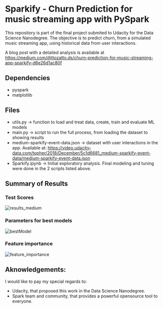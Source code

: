 # Sparkify - Churn Prediction for music streaming app with PySpark

This repository is part of the final project submited to Udacity for the Data Science Nanodegree.
The objective is to predict churn, from a simulated music streaming app, using historical data from user interactions.

A blog post with a detailed analysis is available at https://medium.com/@ttozatto.ds/churn-prediction-for-music-streaming-app-sparkify-d6e26d1ac80f

## Dependencies
  - pyspark
  - matplotlib
  
 ## Files
  - utils.py -> function to load and treat data, create, train and evaluate ML models
  - main.py -> script to run the full process, from loading the dataset to showing results
  - medium-sparkify-event-data.json -> dataset with user interactions in the app. Available at: https://video.udacity-data.com/topher/2018/December/5c1d6681_medium-sparkify-event-data/medium-sparkify-event-data.json
  - Sparkify.ipynb -> Initial exploratory analysis. Final modeling and tuning were done in the 2 scripts listed above.
  
 ## Summary of Results
 ### Test Scores
 ![results_medium](https://user-images.githubusercontent.com/42552721/186053626-a014429d-c66c-485e-a418-b13b04d0345f.PNG)
 ### Parameters for best models
 ![bestModel](https://user-images.githubusercontent.com/42552721/186053668-d368dba2-c46e-419d-895e-f1e9ca88d1b5.PNG)
 ### Feature importance
![feature_importance](https://user-images.githubusercontent.com/42552721/186053678-ec77f392-a8b0-4134-9fbb-fa36dd1b19ae.png)

 
 ## Aknowledgements:
I would like to pay my special regards to:
  - Udacity, that proposed this work in the Data Science Nanodegree.
  - Spark team and community, that provides a powerful opensource tool to everyone.
